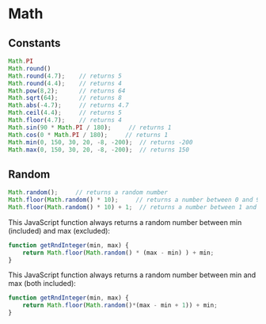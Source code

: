# Math

## Constants

```javascript
Math.PI
Math.round()
Math.round(4.7);    // returns 5
Math.round(4.4);    // returns 4
Math.pow(8,2);      // returns 64
Math.sqrt(64);      // returns 8
Math.abs(-4.7);     // returns 4.7
Math.ceil(4.4);     // returns 5
Math.floor(4.7);    // returns 4
Math.sin(90 * Math.PI / 180);     // returns 1 
Math.cos(0 * Math.PI / 180);     // returns 1 
Math.min(0, 150, 30, 20, -8, -200);  // returns -200
Math.max(0, 150, 30, 20, -8, -200);  // returns 150
```

## Random

```javascript
Math.random();     // returns a random number
Math.floor(Math.random() * 10);     // returns a number between 0 and 9
Math.floor(Math.random() * 10) + 1;  // returns a number between 1 and 10
```

This JavaScript function always returns a random number between min \(included\) and max \(excluded\):

```javascript
function getRndInteger(min, max) {
    return Math.floor(Math.random() * (max - min) ) + min;
}
```

This JavaScript function always returns a random number between min and max \(both included\):

```javascript
function getRndInteger(min, max) {
    return Math.floor(Math.random()*(max - min + 1)) + min;
}
```

